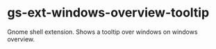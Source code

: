 gs-ext-windows-overview-tooltip
===============================

Gnome shell extension. Shows a tooltip over windows on windows overview.
